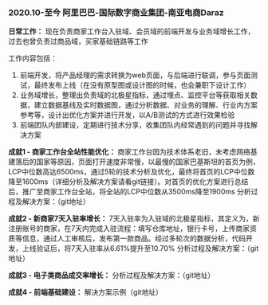 ### 2020.10-至今 阿里巴巴-国际数字商业集团-南亚电商Daraz
**日常工作：** 现在负责商家工作台入驻域、会员域的前端开发与业务域增长工作，过去也曾负责过商品域，买家基础链路等工作

工作内容包括：
1. 前端开发，将产品经理的需求转换为web页面，与后端进行联调，参与页面测试，最终发布上线（在没有原型图或设计图的时候，也会兼职下设计工作）
2. 业务域增长，整理出负责域的北极星指标，通过埋点、监控平台等获取相关数据，建立数据基线及实时数据图，通过分析数据、对业务的理解、行业内方案参考等，设计出优化方案并进行开发，以A/B测试的方式进行效果检验
3. 前端团队内部建设，定期进行技术分享，收集团队内经常遇到的问题并寻找解决方案

**成就1 - 商家工作台全站性能优化：** 商家工作台因为技术体系老旧，未考虑网络基建落后的国家等原因，页面打开速度非常慢，以最慢的国家巴基斯坦的首页为例，LCP中位数高达6500ms，通过5轮的技术分析及优化，最终将首页的LCP中位数降至1600ms（详细分析及解决方案请看git链接）。对首页的优化方案进行总结后，推广至商家工作台全站，将全站的LCP中位数从3500ms降至1900ms
分析过程及解决方案：（git地址）

**成就2 - 新商家7天入驻率增长：** 7天入驻率为入驻域的北极星指标，其定义为，新注册账号的商家，在7天内完成入驻流程：填写仓库地址，银行卡号，上传商家资质等信息，通过人工审核后，发布第一款商品。经过多轮次的数据分析，代码开发，上线验证后，将7天入驻率从6.61%提升至10.70%
分析过程及解决方案：（git地址）

**成就3 - 电子类商品成交率增长：** 
分析过程及解决方案：（git地址）

**成就4 - 前端基础建设：** 
解决方案示例（git地址）
